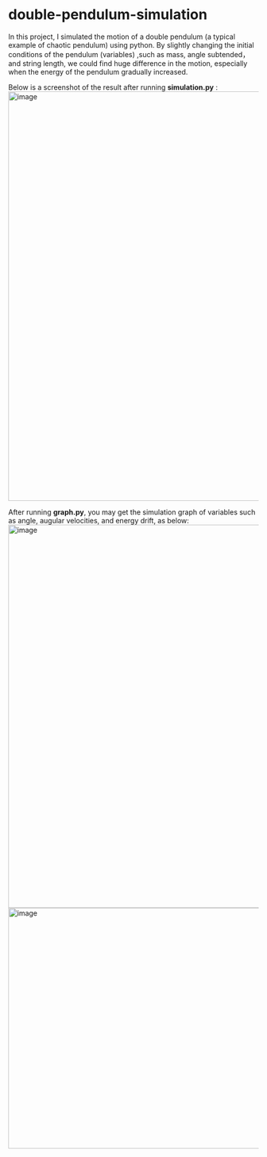 # double-pendulum-simulation
In this project, I simulated the motion of a double pendulum (a typical example of chaotic pendulum) using python. 
By slightly changing the initial conditions of the pendulum (variables) ,such as mass, angle subtended，and string length, we could find huge difference in the motion, especially when the energy of the pendulum gradually increased.

Below is a screenshot of the result after running **simulation.py** :
<img width="1268" height="825" alt="image" src="https://github.com/user-attachments/assets/ec26a792-9265-4ca6-8982-72659fe59dac" />

After running **graph.py**, you may get the simulation graph of variables such as angle, augular velocities, and energy drift, as below:
<img width="1185" height="772" alt="image" src="https://github.com/user-attachments/assets/2a57ee4e-7b8d-47ca-adba-52b410908458" />
<img width="1192" height="485" alt="image" src="https://github.com/user-attachments/assets/1186c6a1-c81b-4706-8275-fdaefffd1639" />


